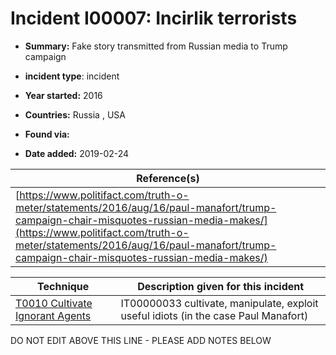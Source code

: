 # Incident I00007: Incirlik terrorists

* **Summary:** Fake story transmitted from Russian media to Trump campaign

* **incident type**: incident

* **Year started:** 2016

* **Countries:** Russia , USA

* **Found via:** 

* **Date added:** 2019-02-24


| Reference(s) |
| --------- |
| [https://www.politifact.com/truth-o-meter/statements/2016/aug/16/paul-manafort/trump-campaign-chair-misquotes-russian-media-makes/](https://www.politifact.com/truth-o-meter/statements/2016/aug/16/paul-manafort/trump-campaign-chair-misquotes-russian-media-makes/) |

 

| Technique | Description given for this incident |
| --------- | ------------------------- |
| [T0010 Cultivate Ignorant Agents](../../generated_pages/techniques/T0010.md) | IT00000033 cultivate, manipulate, exploit useful idiots (in the case Paul Manafort) |


DO NOT EDIT ABOVE THIS LINE - PLEASE ADD NOTES BELOW